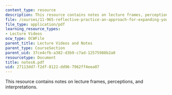 ```yaml
---
content_type: resource
description: This resource contains notes on lecture frames, perceptions, and interpretations.
file: /courses/11-965-reflective-practice-an-approach-for-expanding-your-learning-frontiers-january-iap-2007/27113dd7f2df8122dd967962ff4eea07_notes6.pdf
file_type: application/pdf
learning_resource_types:
- Lecture Videos
ocw_type: OCWFile
parent_title: Lecture Videos and Notes
parent_type: CourseSection
parent_uid: 37ce4cfb-a382-d3b9-c7ad-12575988b2a0
resourcetype: Document
title: notes6.pdf
uid: 27113dd7-f2df-8122-dd96-7962ff4eea07
---
```

This resource contains notes on lecture frames, perceptions, and interpretations.

